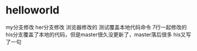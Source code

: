 # helloworld

my分支修改
her分支修改
浏览器修改的
测试覆盖本地代码命令 7行一起修改的
his分支覆盖了本地的代码，但是master很久没更新了，master落后很多
his又写了一句

